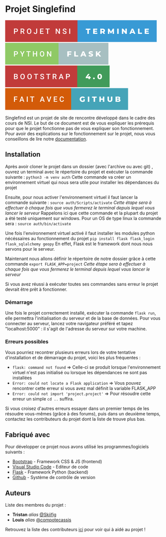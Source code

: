 # Projet Singlefind

![forthebadge](project/badges/projet-nsi-terminale.svg)     ![forthebadge](project/badges/python-flask.svg)     ![forthebadge](project/badges/bootstrap-4.0.svg)      ![forthebadge](project/badges/fait-avec-github.svg)

Singlefind est un projet de site de rencontre développé dans le cadre des cours de NSI.
Le but de ce document est de vous expliquer les prérequis pour que le projet fonctionne pas de vous expliquer son fonctionnement.
Pour avoir des explications sur le fonctionnement sur le projet, nous vous conseillons de lire notre [documentation](https://www.canva.com/design/DAFVMh7-8q8/aPnWPXd2rqjSdGNrK0UxWg/edit?layoutQuery=presentation+de+projet).

## Installation

Après avoir cloner le projet dans un dossier (avec l'archive ou avec git) , ouvrez un terminal avec le répertoire du projet et exécuter la commande suivante :
``python3 -m venv auth``
Cette commande va créer un environnement virtuel qui nous sera utile pour installer les dépendances du projet

Ensuite, pour nous activer l'environnement virtuel il faut lancer la commande suivante :
``source auth/Scripts/activate``
_Cette étape sera à effectuer à chaque fois que vous fermerez le terminal depuis lequel vous lancer le serveur_
Rappelons ici que cette commande et la plupart du projet a été testé uniquement sur windows. Pour un OS de type linux la commande sera :
``source auth/bin/activate``

Une fois l'environnement virtuel activé il faut installer les modules python nécéssaires au fonctionnement du projet
``pip install flask flask_login flask_sqlalchemy geopy``
En effet, Flask est le framework dont nous nous servons pour le serveur.

Maintenant nous allons définir le répertoire de notre dossier grâce à cette commande
``export FLASK_APP=project``
_Cette étape sera à effectuer à chaque fois que vous fermerez le terminal depuis lequel vous lancer le serveur_

Si vous avez réussi à exécuter toutes ses commandes sans erreur le projet devrait être prêt à fonctionner.

### Démarrage

Une fois le projet correctement installé, exécuter la commande ``flask run``, elle permettra l'initialisation du serveur et de la base de données.
Pour vous connecter au serveur, lancez votre navigateur préféré et tapez "localhost:5000" : il s'agit de l'adresse du serveur sur votre machine.  

### Erreurs possibles

Vous pourriez recontrer plusieurs erreurs lors de votre tentative d'installation et de démarrage du projet, voici les plus fréquentes :

- ``flask: command not found`` => Celle-ci se produit lorsque l'environnement virtuel n'est pas initialisé ou lorsque les dépendances ne sont pas installées
- ``Error: could not locate a Flask application`` => Vous pouvez rencontrer cette erreur si vous avez mal définit la variable FLASK_APP
- ``Error: could not import 'project.project'`` => Pour résoudre cette erreur un simple ``cd ..`` suffira.

Si vous croisez d'autres erreurs essayer dans un premier temps de les résoudre vous-mêmes (grâce à des forums), puis dans un deuxième temps, contactez les contributeurs du projet dont la liste de trouve plus bas.

## Fabriqué avec

Pour développer ce projet nous avons utilisé les programmes/logiciels suivants :

* [Bootstrap](https://getbootstrap.com/docs/4.0/getting-started/introduction/) - Framework CSS & JS (frontend)
* [Visual Studio Code](https://code.visualstudio.com) - Editeur de code
* [Flask](https://flask.palletsprojects.com/en/2.2.x/) - Framework Python (backend)
* [Github](https://github.com) - Système de contrôle de version

## Auteurs
Liste des membres du projet :
* **Tristan** _alias_ [@Skiifig](https://github.com/Skiifig)
* **Louis** _alias_ [@compotecassis](https://github.com/compotescassis)

Retrouvez la liste des contributeurs [ici](https://github.com/skiifig/project-sf/contributors) pour voir qui à aidé au projet !
